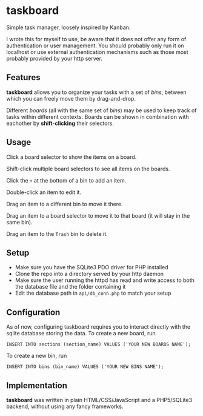# taskboard
Simple task manager, loosely inspired by Kanban.

I wrote this for myself to use, be aware that it does not offer any
form of authentication or user management. You should probably only
run it on localhost or use external authentication mechanisms such as
those most probably provided by your http server.

## Features
**taskboard** allows you to organize your tasks with a set of *bins*, between
which you can freely move them by drag-and-drop.

Different *boards* (all with the same set of *bins*) may be used
to keep track of tasks within different contexts.
Boards can be shown in combination with eachother by **shift-clicking**
their selectors.

## Usage

Click a board selector to show the items on a board.

Shift-click multiple board selectors to see all items on the boards.

Click the `+` at the bottom of a bin to add an item.

Double-click an item to edit it.

Drag an item to a different bin to move it there.

Drag an item to a board selector to move it to that board (it will stay in the same bin).

Drag an item to the `Trash` bin to delete it.

## Setup
* Make sure you have the SQLite3 PDO driver for PHP installed
* Clone the repo into a directory served by your http daemon
* Make sure the user running the httpd has read and write access to both the database file and the folder containing it
* Edit the database path in `api/db_conn.php` to match your setup

## Configuration
As of now, configuring taskboard requires you to interact directly
with the sqlite database storing the data. To create a new board, run 

`INSERT INTO sections (section_name) VALUES ('YOUR NEW BOARDS NAME');`

To create a new bin, run 

`INSERT INTO bins (bin_name) VALUES ('YOUR NEW BINS NAME');`

## Implementation
**taskboard** was written in plain HTML/CSS/JavaScript and a PHP5/SQLite3 backend,
without using any fancy frameworks.
